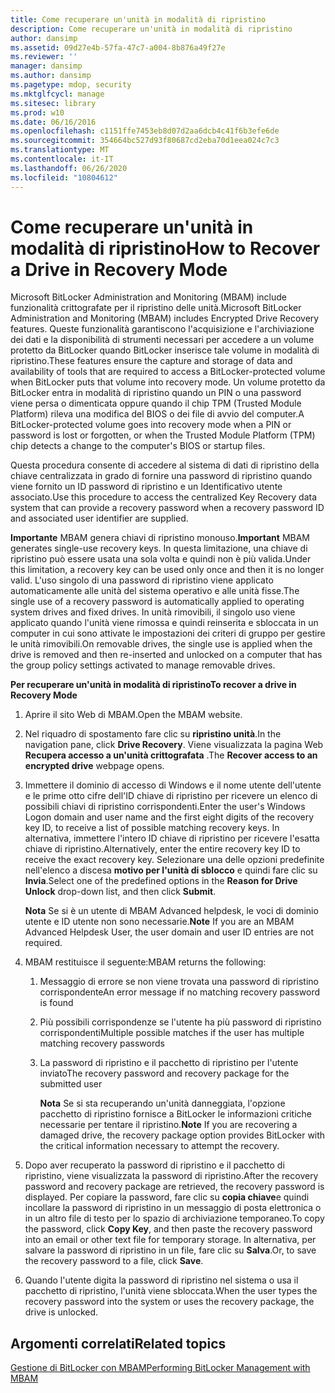 ```yaml
---
title: Come recuperare un'unità in modalità di ripristino
description: Come recuperare un'unità in modalità di ripristino
author: dansimp
ms.assetid: 09d27e4b-57fa-47c7-a004-8b876a49f27e
ms.reviewer: ''
manager: dansimp
ms.author: dansimp
ms.pagetype: mdop, security
ms.mktglfcycl: manage
ms.sitesec: library
ms.prod: w10
ms.date: 06/16/2016
ms.openlocfilehash: c1151ffe7453eb8d07d2aa6dcb4c41f6b3efe6de
ms.sourcegitcommit: 354664bc527d93f80687cd2eba70d1eea024c7c3
ms.translationtype: MT
ms.contentlocale: it-IT
ms.lasthandoff: 06/26/2020
ms.locfileid: "10804612"
---
```

# <span data-ttu-id="7d736-103">Come recuperare un'unità in modalità di ripristino</span><span class="sxs-lookup"><span data-stu-id="7d736-103">How to Recover a Drive in Recovery Mode</span></span>


<span data-ttu-id="7d736-104">Microsoft BitLocker Administration and Monitoring (MBAM) include funzionalità crittografate per il ripristino delle unità.</span><span class="sxs-lookup"><span data-stu-id="7d736-104">Microsoft BitLocker Administration and Monitoring (MBAM) includes Encrypted Drive Recovery features.</span></span> <span data-ttu-id="7d736-105">Queste funzionalità garantiscono l'acquisizione e l'archiviazione dei dati e la disponibilità di strumenti necessari per accedere a un volume protetto da BitLocker quando BitLocker inserisce tale volume in modalità di ripristino.</span><span class="sxs-lookup"><span data-stu-id="7d736-105">These features ensure the capture and storage of data and availability of tools that are required to access a BitLocker-protected volume when BitLocker puts that volume into recovery mode.</span></span> <span data-ttu-id="7d736-106">Un volume protetto da BitLocker entra in modalità di ripristino quando un PIN o una password viene persa o dimenticata oppure quando il chip TPM (Trusted Module Platform) rileva una modifica del BIOS o dei file di avvio del computer.</span><span class="sxs-lookup"><span data-stu-id="7d736-106">A BitLocker-protected volume goes into recovery mode when a PIN or password is lost or forgotten, or when the Trusted Module Platform (TPM) chip detects a change to the computer's BIOS or startup files.</span></span>

<span data-ttu-id="7d736-107">Questa procedura consente di accedere al sistema di dati di ripristino della chiave centralizzata in grado di fornire una password di ripristino quando viene fornito un ID password di ripristino e un Identificativo utente associato.</span><span class="sxs-lookup"><span data-stu-id="7d736-107">Use this procedure to access the centralized Key Recovery data system that can provide a recovery password when a recovery password ID and associated user identifier are supplied.</span></span>

<span data-ttu-id="7d736-108">**Importante**  MBAM genera chiavi di ripristino monouso.</span><span class="sxs-lookup"><span data-stu-id="7d736-108">**Important** MBAM generates single-use recovery keys.</span></span> <span data-ttu-id="7d736-109">In questa limitazione, una chiave di ripristino può essere usata una sola volta e quindi non è più valida.</span><span class="sxs-lookup"><span data-stu-id="7d736-109">Under this limitation, a recovery key can be used only once and then it is no longer valid.</span></span> <span data-ttu-id="7d736-110">L'uso singolo di una password di ripristino viene applicato automaticamente alle unità del sistema operativo e alle unità fisse.</span><span class="sxs-lookup"><span data-stu-id="7d736-110">The single use of a recovery password is automatically applied to operating system drives and fixed drives.</span></span> <span data-ttu-id="7d736-111">In unità rimovibili, il singolo uso viene applicato quando l'unità viene rimossa e quindi reinserita e sbloccata in un computer in cui sono attivate le impostazioni dei criteri di gruppo per gestire le unità rimovibili.</span><span class="sxs-lookup"><span data-stu-id="7d736-111">On removable drives, the single use is applied when the drive is removed and then re-inserted and unlocked on a computer that has the group policy settings activated to manage removable drives.</span></span>

 

**<span data-ttu-id="7d736-112">Per recuperare un'unità in modalità di ripristino</span><span class="sxs-lookup"><span data-stu-id="7d736-112">To recover a drive in Recovery Mode</span></span>**

1.  <span data-ttu-id="7d736-113">Aprire il sito Web di MBAM.</span><span class="sxs-lookup"><span data-stu-id="7d736-113">Open the MBAM website.</span></span>

2.  <span data-ttu-id="7d736-114">Nel riquadro di spostamento fare clic su **ripristino unità**.</span><span class="sxs-lookup"><span data-stu-id="7d736-114">In the navigation pane, click **Drive Recovery**.</span></span> <span data-ttu-id="7d736-115">Viene visualizzata la pagina Web **Recupera accesso a un'unità crittografata** .</span><span class="sxs-lookup"><span data-stu-id="7d736-115">The **Recover access to an encrypted drive** webpage opens.</span></span>

3.  <span data-ttu-id="7d736-116">Immettere il dominio di accesso di Windows e il nome utente dell'utente e le prime otto cifre dell'ID chiave di ripristino per ricevere un elenco di possibili chiavi di ripristino corrispondenti.</span><span class="sxs-lookup"><span data-stu-id="7d736-116">Enter the user's Windows Logon domain and user name and the first eight digits of the recovery key ID, to receive a list of possible matching recovery keys.</span></span> <span data-ttu-id="7d736-117">In alternativa, immettere l'intero ID chiave di ripristino per ricevere l'esatta chiave di ripristino.</span><span class="sxs-lookup"><span data-stu-id="7d736-117">Alternatively, enter the entire recovery key ID to receive the exact recovery key.</span></span> <span data-ttu-id="7d736-118">Selezionare una delle opzioni predefinite nell'elenco a discesa **motivo per l'unità di sblocco** e quindi fare clic su **Invia**.</span><span class="sxs-lookup"><span data-stu-id="7d736-118">Select one of the predefined options in the **Reason for Drive Unlock** drop-down list, and then click **Submit**.</span></span>

    <span data-ttu-id="7d736-119">**Nota**  Se si è un utente di MBAM Advanced helpdesk, le voci di dominio utente e ID utente non sono necessarie.</span><span class="sxs-lookup"><span data-stu-id="7d736-119">**Note** If you are an MBAM Advanced Helpdesk User, the user domain and user ID entries are not required.</span></span>

     

4.  <span data-ttu-id="7d736-120">MBAM restituisce il seguente:</span><span class="sxs-lookup"><span data-stu-id="7d736-120">MBAM returns the following:</span></span>

    1.  <span data-ttu-id="7d736-121">Messaggio di errore se non viene trovata una password di ripristino corrispondente</span><span class="sxs-lookup"><span data-stu-id="7d736-121">An error message if no matching recovery password is found</span></span>

    2.  <span data-ttu-id="7d736-122">Più possibili corrispondenze se l'utente ha più password di ripristino corrispondenti</span><span class="sxs-lookup"><span data-stu-id="7d736-122">Multiple possible matches if the user has multiple matching recovery passwords</span></span>

    3.  <span data-ttu-id="7d736-123">La password di ripristino e il pacchetto di ripristino per l'utente inviato</span><span class="sxs-lookup"><span data-stu-id="7d736-123">The recovery password and recovery package for the submitted user</span></span>

        <span data-ttu-id="7d736-124">**Nota**  Se si sta recuperando un'unità danneggiata, l'opzione pacchetto di ripristino fornisce a BitLocker le informazioni critiche necessarie per tentare il ripristino.</span><span class="sxs-lookup"><span data-stu-id="7d736-124">**Note** If you are recovering a damaged drive, the recovery package option provides BitLocker with the critical information necessary to attempt the recovery.</span></span>

         

5.  <span data-ttu-id="7d736-125">Dopo aver recuperato la password di ripristino e il pacchetto di ripristino, viene visualizzata la password di ripristino.</span><span class="sxs-lookup"><span data-stu-id="7d736-125">After the recovery password and recovery package are retrieved, the recovery password is displayed.</span></span> <span data-ttu-id="7d736-126">Per copiare la password, fare clic su **copia chiave**e quindi incollare la password di ripristino in un messaggio di posta elettronica o in un altro file di testo per lo spazio di archiviazione temporaneo.</span><span class="sxs-lookup"><span data-stu-id="7d736-126">To copy the password, click **Copy Key**, and then paste the recovery password into an email or other text file for temporary storage.</span></span> <span data-ttu-id="7d736-127">In alternativa, per salvare la password di ripristino in un file, fare clic su **Salva**.</span><span class="sxs-lookup"><span data-stu-id="7d736-127">Or, to save the recovery password to a file, click **Save**.</span></span>

6.  <span data-ttu-id="7d736-128">Quando l'utente digita la password di ripristino nel sistema o usa il pacchetto di ripristino, l'unità viene sbloccata.</span><span class="sxs-lookup"><span data-stu-id="7d736-128">When the user types the recovery password into the system or uses the recovery package, the drive is unlocked.</span></span>

## <span data-ttu-id="7d736-129">Argomenti correlati</span><span class="sxs-lookup"><span data-stu-id="7d736-129">Related topics</span></span>


[<span data-ttu-id="7d736-130">Gestione di BitLocker con MBAM</span><span class="sxs-lookup"><span data-stu-id="7d736-130">Performing BitLocker Management with MBAM</span></span>](performing-bitlocker-management-with-mbam.md)

 

 





